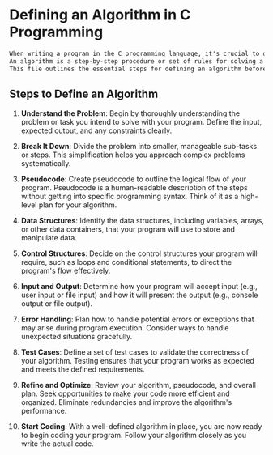 # Defining an Algorithm in C Programming

```md
When writing a program in the C programming language, it's crucial to define a clear and logical algorithm to guide your code. 
An algorithm is a step-by-step procedure or set of rules for solving a specific problem or task. 
This file outlines the essential steps for defining an algorithm before writing a C program.
```
## Steps to Define an Algorithm

1. **Understand the Problem**: Begin by thoroughly understanding the problem or task you intend to solve with your program. Define the input, expected output, and any constraints clearly.

2. **Break It Down**: Divide the problem into smaller, manageable sub-tasks or steps. This simplification helps you approach complex problems systematically.

3. **Pseudocode**: Create pseudocode to outline the logical flow of your program. Pseudocode is a human-readable description of the steps without getting into specific programming syntax. Think of it as a high-level plan for your algorithm.

4. **Data Structures**: Identify the data structures, including variables, arrays, or other data containers, that your program will use to store and manipulate data.

5. **Control Structures**: Decide on the control structures your program will require, such as loops and conditional statements, to direct the program's flow effectively.

6. **Input and Output**: Determine how your program will accept input (e.g., user input or file input) and how it will present the output (e.g., console output or file output).

7. **Error Handling**: Plan how to handle potential errors or exceptions that may arise during program execution. Consider ways to handle unexpected situations gracefully.

8. **Test Cases**: Define a set of test cases to validate the correctness of your algorithm. Testing ensures that your program works as expected and meets the defined requirements.

9. **Refine and Optimize**: Review your algorithm, pseudocode, and overall plan. Seek opportunities to make your code more efficient and organized. Eliminate redundancies and improve the algorithm's performance.

10. **Start Coding**: With a well-defined algorithm in place, you are now ready to begin coding your program. Follow your algorithm closely as you write the actual code.
